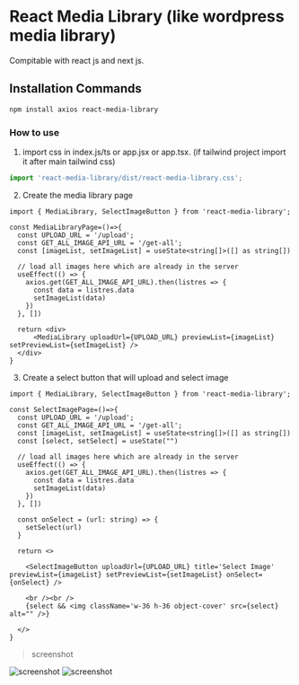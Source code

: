 # React Media Library (like wordpress media library)

Compitable with react js and next js.

## Installation Commands

```bash
npm install axios react-media-library
```

### How to use

1. import css in index.js/ts or app.jsx or app.tsx. (if tailwind project import it after main tailwind css)

```ts
import 'react-media-library/dist/react-media-library.css';
```
2. Create the media library page

```tsx
import { MediaLibrary, SelectImageButton } from 'react-media-library';

const MediaLibraryPage=()=>{
  const UPLOAD_URL = '/upload';
  const GET_ALL_IMAGE_API_URL = '/get-all';
  const [imageList, setImageList] = useState<string[]>([] as string[])
  
  // load all images here which are already in the server
  useEffect(() => {
    axios.get(GET_ALL_IMAGE_API_URL).then(listres => {
      const data = listres.data
      setImageList(data)
    })
  }, [])

  return <div>
      <MediaLibrary uploadUrl={UPLOAD_URL} previewList={imageList} setPreviewList={setImageList} />
  </div>
}

```

3. Create a select button that will upload and select image

```tsx
import { MediaLibrary, SelectImageButton } from 'react-media-library';

const SelectImagePage=()=>{
  const UPLOAD_URL = '/upload';
  const GET_ALL_IMAGE_API_URL = '/get-all';
  const [imageList, setImageList] = useState<string[]>([] as string[])
  const [select, setSelect] = useState("")
  
  // load all images here which are already in the server
  useEffect(() => {
    axios.get(GET_ALL_IMAGE_API_URL).then(listres => {
      const data = listres.data
      setImageList(data)
    })
  }, [])

  const onSelect = (url: string) => {
    setSelect(url)
  }

  return <>

    <SelectImageButton uploadUrl={UPLOAD_URL} title='Select Image' previewList={imageList} setPreviewList={setImageList} onSelect={onSelect} />

    <br /><br />
    {select && <img className='w-36 h-36 object-cover' src={select} alt="" />}

  </>
}

```

> screenshot

![screenshot](https://github.com/milon27/react-media-ilbrary/raw/master/media-lib.png)
![screenshot](https://github.com/milon27/react-media-ilbrary/raw/master/media-lib-select.png)
